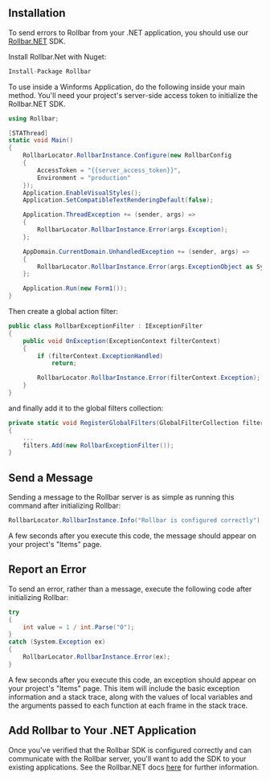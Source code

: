 ## Installation

To send errors to Rollbar from your .NET application, you should use our <a href="https://github.com/rollbar/Rollbar.NET" target="_blank" rel="noopener">Rollbar.NET</a> SDK.

Install Rollbar.Net with Nuget:

```csharp
Install-Package Rollbar
```

To use inside a Winforms Application, do the following inside your main method. You'll need your project's server-side access token to initialize the Rollbar.NET SDK.

```csharp
using Rollbar;

[STAThread]
static void Main()
{
    RollbarLocator.RollbarInstance.Configure(new RollbarConfig
    {
        AccessToken = "{{server_access_token}}",
        Environment = "production"
    });
    Application.EnableVisualStyles();
    Application.SetCompatibleTextRenderingDefault(false);

    Application.ThreadException += (sender, args) =>
    {
        RollbarLocator.RollbarInstance.Error(args.Exception);
    };

    AppDomain.CurrentDomain.UnhandledException += (sender, args) =>
    {
        RollbarLocator.RollbarInstance.Error(args.ExceptionObject as System.Exception);
    };

    Application.Run(new Form1());
}
```

Then create a global action filter:

```csharp
public class RollbarExceptionFilter : IExceptionFilter
{
    public void OnException(ExceptionContext filterContext)
    {
        if (filterContext.ExceptionHandled)
            return;

        RollbarLocator.RollbarInstance.Error(filterContext.Exception);
    }
}
```

and finally add it to the global filters collection:

```csharp
private static void RegisterGlobalFilters(GlobalFilterCollection filters)
{
    ...
    filters.Add(new RollbarExceptionFilter());
}
```

## Send a Message

Sending a message to the Rollbar server is as simple as running this command after initializing Rollbar:

```csharp
RollbarLocator.RollbarInstance.Info("Rollbar is configured correctly");
```

A few seconds after you execute this code, the message should appear on your project's "Items" page.


## Report an Error

To send an error, rather than a message, execute the following code after initializing Rollbar:

```csharp
try
{
    int value = 1 / int.Parse("0");
}
catch (System.Exception ex)
{
    RollbarLocator.RollbarInstance.Error(ex);
}
```

A few seconds after you execute this code, an exception should appear on your project's "Items" page.
This item will include the basic exception information and a stack trace, along with the values of
local variables and the arguments passed to each function at each frame in the stack trace.

## Add Rollbar to Your .NET Application

Once you've verified that the Rollbar SDK is configured correctly and can communicate with the Rollbar server, you'll
want to add the SDK to your existing applications. See the Rollbar.NET docs <a href="https://rollbar.com/docs/notifier/rollbar.net/" target="_blank" rel="noopener">here</a> for further information.